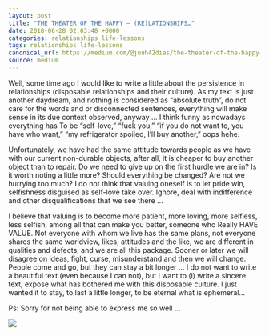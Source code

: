 ```yaml
---
layout: post
title: "THE THEATER OF THE HAPPY — (RE)LATIONSHIPS…"
date: 2018-06-28 02:03:48 +0000
categories: relationships life-lessons
tags: relationships life-lessons
canonical_url: https://medium.com/@juuh42dias/the-theater-of-the-happy-re-lationships-eb0fa6d3c746?source=rss-88eca5a5b283------2
source: medium
---
```


Well, some time ago I would like to write a little about the persistence in relationships (disposable relationships and their culture). As my text is just another daydream, and nothing is considered as “absolute truth”, do not care for the words and or disconnected sentences, everything will make sense in its due context observed, anyway … I think funny as nowadays everything has To be “self-love,” “fuck you,” “if you do not want to, you have who want,” “my refrigerator spoiled, I’ll buy another,” oops hehe.

Unfortunately, we have had the same attitude towards people as we have with our current non-durable objects, after all, it is cheaper to buy another object than to repair. Do we need to give up on the first hurdle we are in? Is it worth noting a little more? Should everything be changed? Are not we hurrying too much? I do not think that valuing oneself is to let pride win, selfishness disguised as self-love take over. Ignore, deal with indifference and other disqualifications that we see there …

I believe that valuing is to become more patient, more loving, more selfless, less selfish, among all that can make you better, someone who Really HAVE VALUE. Not everyone with whom we live has the same plans, not everyone shares the same worldview, likes, attitudes and the like, we are different in qualities and defects, and we are all this package. Sooner or later we will disagree on ideas, fight, curse, misunderstand and then we will change. People come and go, but they can stay a bit longer … I do not want to write a beautiful text (even because I can not), but I want to (i) write a sincere text, expose what has bothered me with this disposable culture. I just wanted it to stay, to last a little longer, to be eternal what is ephemeral…

Ps: Sorry for not being able to express me so well …

![](https://medium.com/_/stat?event=post.clientViewed&referrerSource=full_rss&postId=eb0fa6d3c746)